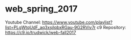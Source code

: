 # web_spring_2017

Youtube Channel: https://www.youtube.com/playlist?list=PLgWtqUdF_aq3xsjlqbxRGau-9G2RViv7r
c9 Repository: https://c9.io/trudwick/web-fall2017
